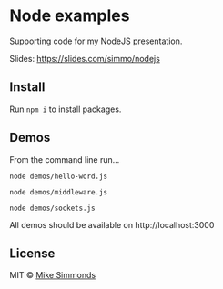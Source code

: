 # Node examples

Supporting code for my NodeJS presentation.

Slides: https://slides.com/simmo/nodejs

## Install

Run `npm i` to install packages.

## Demos

From the command line run...

`node demos/hello-word.js`

`node demos/middleware.js`

`node demos/sockets.js`

All demos should be available on http://localhost:3000

## License

MIT © [Mike Simmonds](https://simmo.me)
